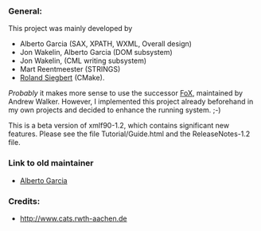 ### General:

This project was mainly developed by

* Alberto Garcia (SAX, XPATH, WXML, Overall design)
* Jon Wakelin, Alberto Garcia (DOM subsystem)
* Jon Wakelin, (CML writing subsystem)
* Mart Reentmeester (STRINGS)
* [Roland Siegbert](http://www.cats.rwth-aachen.de/Members/siegbert) (CMake).

*Probably* it makes more sense to use the successor
[FoX](http://www1.gly.bris.ac.uk/~walker/FoX/), maintained by Andrew Walker.
However, I implemented this project already beforehand in my own projects and decided to enhance the running system. ;-)

This is a beta version of xmlf90-1.2, which contains significant
new features. Please see the file Tutorial/Guide.html and
the ReleaseNotes-1.2 file.


### Link to old maintainer
* [Alberto Garcia](http://lcdx00.wm.lc.ehu.es/~wdpgaara/xml/index.html)


### Credits:

* http://www.cats.rwth-aachen.de











